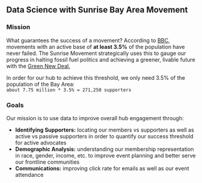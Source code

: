 ## Data Science with Sunrise Bay Area Movement

<!-- 1. [Mission](#mission)
2. [Goals](#goals) -->


### Mission
What guarantees the success of a movement? According to [BBC](https://www.bbc.com/future/article/20190513-it-only-takes-35-of-people-to-change-the-world), movements with an active base of **at least 3.5%** of the population have never failed. The Sunrise Movement strategically uses this to gauge our progress in halting fossil fuel politics and achieving a greener, livable future with the [Green New Deal.](https://www.sunrisemovement.org/green-new-deal)

In order for our hub to achieve this threshold, we only need 3.5% of the population of the Bay Area: <br>
`about 7.75 million * 3.5% = 271,250 supporters`

<!-- Using our membership data, we can build our supporter base. -->

### Goals
Our mission is to use data to improve overall hub engagement through:
* **Identifying Supporters:** locating our members vs supporters as well as active vs passive supporters in order to quantify our success threshold for active advocates
* **Demographic Analysis:** understanding our membership representation in race, gender, income, etc. to improve event planning and better serve our frontline communities
* **Communications:** improving click rate for emails as well as our event attendance  
<!-- Original Text -->
<!-- * Understanding membership demographics
* Identifying active vs passive supports, members vs supporters (status, date joined, etc.)
* Create target communications and improve event planning to better support members
* Improving open/click rate for emails
* Increasing attendance for events -->

<!-- TODO: Add following titles -->
<!-- ### Getting Started
### View Progress-->
